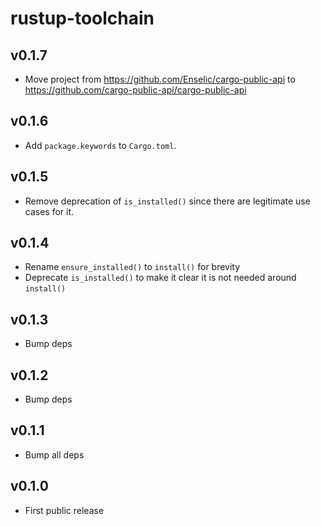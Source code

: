 # rustup-toolchain

## v0.1.7
* Move project from https://github.com/Enselic/cargo-public-api to https://github.com/cargo-public-api/cargo-public-api

## v0.1.6
* Add `package.keywords` to `Cargo.toml`.

## v0.1.5
* Remove deprecation of `is_installed()` since there are legitimate use cases for it.

## v0.1.4
* Rename `ensure_installed()` to `install()` for brevity
* Deprecate `is_installed()` to make it clear it is not needed around `install()`

## v0.1.3
* Bump deps

## v0.1.2
* Bump deps

## v0.1.1
* Bump all deps

## v0.1.0
* First public release
